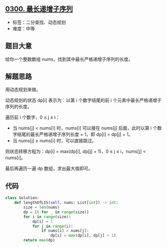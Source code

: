## [0300. 最长递增子序列](https://leetcode-cn.com/problems/longest-increasing-subsequence/)

- 标签：二分查找、动态规划
- 难度：中等

## 题目大意

给你一个整数数组 nums，找到其中最长严格递增子序列的长度。

## 解题思路

用动态规划来做。

动态规划的状态 dp[i] 表示为：以第 i 个数字结尾的前 i 个元素中最长严格递增子序列的长度。

遍历前 i 个数字，0 ≤ j ≤ i：

- 当 nums[j] < nums[i] 时，nums[i] 可以接在 nums[j] 后面，此时以第 i 个数字结尾的最长严格递增子序列长度 + 1，即 dp[i] = dp[j] + 1。
- 当 nums[j] ≥ nums[i] 时，可以直接跳过。

则状态转移方程为：dp[i] = max(dp[i], dp[j] + 1)，0 ≤ j ≤ i，nums[j] < nums[i]。

最后再遍历一遍 dp 数组，求出最大值即可。

## 代码

```Python
class Solution:
    def lengthOfLIS(self, nums: List[int]) -> int:
        size = len(nums)
        dp = [0 for _ in range(size)]
        for i in range(size):
            dp[i] = 1
            for j in range(i):
                if nums[i] > nums[j]:
                    dp[i] = max(dp[i], dp[j] + 1)
        return max(dp)
```

